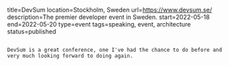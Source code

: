 title=DevSum
location=Stockholm, Sweden
url=https://www.devsum.se/
description=The premier developer event in Sweden.
start=2022-05-18
end=2022-05-20
type=event
tags=speaking, event, architecture
status=published
~~~~~~

DevSum is a great conference, one I've had the chance to do before and very much looking forward to doing again.

